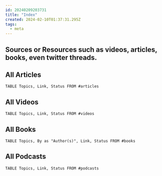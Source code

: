 ```yaml
---
id: 20240209203731
title: "Index"
created: 2024-02-10T01:37:31.295Z
tags:
  - meta
---
```

## Sources or Resources such as videos, articles, books, even twitter threads.

## All Articles

```dataview
TABLE Topics, Link, Status FROM #articles
```

## All Videos

```dataview
TABLE Topics, Link, Status FROM #videos
```

## All Books

```dataview
TABLE Topics, By as "Author(s)", Link, Status FROM #books
```

## All Podcasts

```dataview
TABLE Topics, Link, Status FROM #podcasts
```

